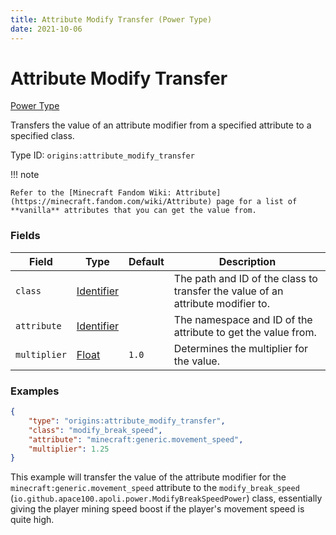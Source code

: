 ```yaml
---
title: Attribute Modify Transfer (Power Type)
date: 2021-10-06
---
```


# Attribute Modify Transfer

[Power Type](../power_types.md)

Transfers the value of an attribute modifier from a specified attribute to a specified class.

Type ID: `origins:attribute_modify_transfer`

!!! note

    Refer to the [Minecraft Fandom Wiki: Attribute](https://minecraft.fandom.com/wiki/Attribute) page for a list of **vanilla** attributes that you can get the value from.


### Fields

Field | Type | Default | Description
------|------|---------|-------------
`class` | [Identifier](../data_types/identifier.md) | | The path and ID of the class to transfer the value of an attribute modifier to.
`attribute` | [Identifier](../data_types/identifier.md) | | The namespace and ID of the attribute to get the value from.
`multiplier` | [Float](../data_types/float.md) | `1.0` | Determines the multiplier for the value.
 

### Examples

```json
{
    "type": "origins:attribute_modify_transfer",
    "class": "modify_break_speed",
    "attribute": "minecraft:generic.movement_speed",
    "multiplier": 1.25
}
```

This example will transfer the value of the attribute modifier for the `minecraft:generic.movement_speed` attribute to the `modify_break_speed` (`io.github.apace100.apoli.power.ModifyBreakSpeedPower`) class, essentially giving the player mining speed boost if the player's movement speed is quite high.
